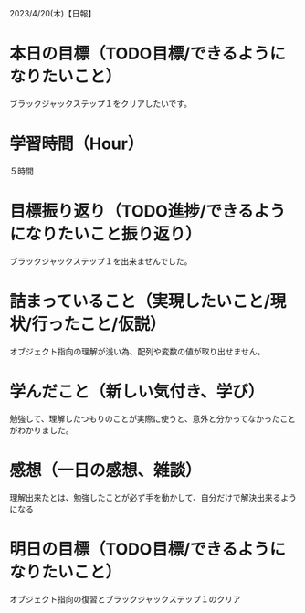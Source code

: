 2023/4/20(木)【日報】

# 本日の目標（TODO目標/できるようになりたいこと）
  ブラックジャックステップ１をクリアしたいです。
# 学習時間（Hour）
  ５時間
# 目標振り返り（TODO進捗/できるようになりたいこと振り返り）
  ブラックジャックステップ１を出来ませんでした。
# 詰まっていること（実現したいこと/現状/行ったこと/仮説）
  オブジェクト指向の理解が浅い為、配列や変数の値が取り出せません。
# 学んだこと（新しい気付き、学び）
  勉強して、理解したつもりのことが実際に使うと、意外と分かってなかったことがわかりました。
# 感想（一日の感想、雑談）
  理解出来たとは、勉強したことが必ず手を動かして、自分だけで解決出来るようになる
# 明日の目標（TODO目標/できるようになりたいこと）
  オブジェクト指向の復習とブラックジャックステップ１のクリア